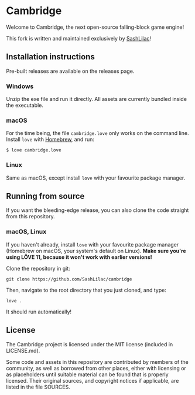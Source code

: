 Cambridge
=========

Welcome to Cambridge, the next open-source falling-block game engine!

This fork is written and maintained exclusively by [SashLilac](https://github.com/SashLilac)!


Installation instructions
-------------------------

Pre-built releases are available on the releases page.

### Windows

Unzip the exe file and run it directly. All assets are currently bundled inside the executable.

### macOS

For the time being, the file `cambridge.love` only works on the command line. Install `love` with [Homebrew](https://brew.sh), and run:

    $ love cambridge.love

### Linux

Same as macOS, except install `love` with your favourite package manager.


Running from source
-------------------

If you want the bleeding-edge release, you can also clone the code straight from this repository.

### macOS, Linux

If you haven't already, install `love` with your favourite package manager (Homebrew on macOS, your system's default on Linux). **Make sure you're using LÖVE 11, because it won't work with earlier versions!**

Clone the repository in git:

    git clone https://github.com/SashLilac/cambridge

Then, navigate to the root directory that you just cloned, and type:

    love .

It should run automatically!


License
-------

The Cambridge project is licensed under the MIT license (included in LICENSE.md).

Some code and assets in this repository are contributed by members of the
community, as well as borrowed from other places, either with licensing
or as placeholders until suitable material can be found that is properly
licensed. Their original sources, and copyright notices if applicable, are
listed in the file SOURCES.
